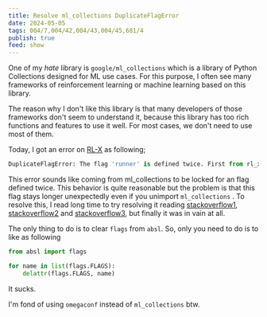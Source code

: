 ```yaml
---
title: Resolve ml_collections DuplicateFlagError
date: 2024-05-05
tags: 004/7,004/42,004/43,004/45,681/4
publish: true
feed: show
---
```

One of my *hate* library is `google/ml_collections` which is a library of Python Collections designed for ML use cases. For this purpose, I often see many frameworks of reinforcement learning or machine learning based on this library. 

The reason why I don't like this library is that many developers of those frameworks don't seem to understand it, because this library has too rich functions and features to use it well. For most cases, we don't need to use most of them. 

Today, I got an error on [RL-X](https://github.com/nico-bohlinger/RL-X) as following;

```python
DuplicateFlagError: The flag 'runner' is defined twice. First from rl_x.runner.runner, Second from ml_collections.config_flags.config_flags.  Description from first occurrence: ConfigDict instance.
```

This error sounds like coming from ml_collections to be locked for an flag defined twice. This behavior is quite reasonable but the problem is that this flag stays longer unexpectedly even if you unimport `ml_collections`  .
To resolve this, I read long time to try resolving it reading [stackoverflow1](https://stackoverflow.com/questions/54910914/duplicate-flag-error-the-flag-is-defined-twice-first-in-package-and-second-in), [stackoverflow2](https://stackoverflow.com/questions/49089740/duplicateflagerror-when-trying-to-train-tensorflow-object-detection-api-on-googl) and [stackoverflow3](https://stackoverflow.com/questions/50262618/tensorboard-duplicateflagerror), but finally it was in vain at all.

The only thing to do is to clear `flags` from `absl`. So, only you need to do is to like as following 

```python
from absl import flags

for name in list(flags.FLAGS):
	delattr(flags.FLAGS, name)
```

It sucks.

I'm fond of using `omegaconf` instead of `ml_collections` btw.